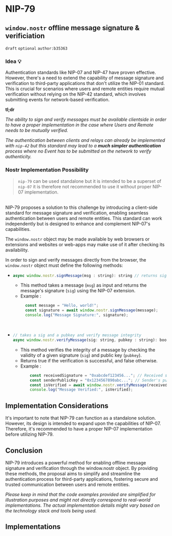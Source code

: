 NIP-79
======

`window.nostr` offline message signature & verificiation
--------------------------------------------------------

`draft` `optional` `author:b35363`

### Idea 💡

Authentication standards like NIP-07 and NIP-47 have proven effective. However, there's a need to extend the capability of message signature and verification to third-party applications that don't utilize the NIP-01 standard. This is crucial for scenarios where users and remote entities require mutual verification without relying on the NIP-42 standard, which involves submitting events for network-based verification.

**tl;dr**

_The ability to sign and verify messages must be available clientside in order to have a proper implementation in the case where Users and Remote needs to be mutually verified._

_The authentication between clients and relays can already be implemented with `nip-42` but this standard may lead to a **much simpler authentication** process where no Event has to be submitted on the network to verify authenticity._

### Nostr Implementation Possibility

> `nip-79` can be used standalone but it is intended to be a superset of `nip-07` it is therefore not recommended to use it without proper NIP-07 implementation.
 <br>
NIP-79 proposes a solution to this challenge by introducing a client-side standard for message signature and verification, enabling seamless authentication between users and remote entities. This standard can work independently but is designed to enhance and complement NIP-07's capabilities.

The `window.nostr` object may be made available by web browsers or extensions and websites or web-apps may make use of it after checking its availability.

In order to sign and verify messages directly from the browser, the `window.nostr` object must define the following methods:
 <br>
 
- ```js 
  async window.nostr.signMessage(msg : string): string // returns sig string from nip-07 extension
  ```
  - This method takes a message (`msg`) as input and returns the message's signature (`sig`) using the NIP-07 extension.
  - Example :
    ```js
      const message = "Hello, world!";
      const signature = await window.nostr.signMessage(message);
      console.log("Message Signature:", signature);
    ```
 <br>
 
- ```js
  // takes a sig and a pubkey and verify message integrity
  async window.nostr.verifyMessage(sig: string, pubkey : string): boolean
  ```
  - This method verifies the integrity of a message by checking the validity of a given signature (`sig`) and public key 
  (`pubkey`).
  - Returns true if the verification is successful, and false otherwise.
  - Example :
    ```js
        const receivedSignature = "0xabcdef123456..."; // Received signature
        const senderPublicKey = "0x1234567890abc..."; // Sender's public key
        const isVerified = await window.nostr.verifyMessage(receivedSignature, senderPublicKey);
        console.log("Message Verified:", isVerified); 
    ```
## Implementation Considerations

It's important to note that NIP-79 can function as a standalone solution. However, its design is intended to expand upon the capabilities of NIP-07. Therefore, it's recommended to have a proper NIP-07 implementation before utilizing NIP-79.

## Conclusion

NIP-79 introduces a powerful method for enabling offline message signature and verification through the window.nostr object. By providing these methods, the proposal aims to simplify and streamline the authentication process for third-party applications, fostering secure and trusted communication between users and remote entities.

_Please keep in mind that the code examples provided are simplified for illustration purposes and might not directly correspond to real-world implementations. The actual implementation details might vary based on the technology stack and tools being used._

## Implementations
